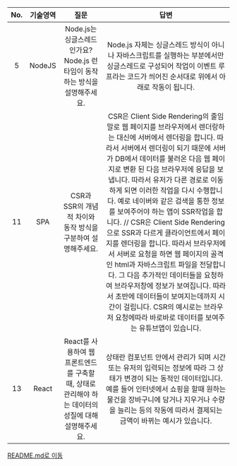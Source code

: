 |No.|기술영역|질문|답변|
|:--:|:--:|:--:|:--:|
|5|NodeJS|Node.js는 싱글스레드 인가요? Node.js 런타임이 동작하는 방식을 설명해주세요.|Node.js 자체는 싱글스레드 방식이 아니나 자바스크립트를 실행하는 부분에서만 싱글스레드로 구성되어 작업이 이벤트 루프라는 코드가 씌어진 순서대로 위에서 아래로 작동이 됩니다.|
|11|SPA|CSR과 SSR의 개념적 차이와 동작 방식을 구분하여 설명해주세요.|CSR은 Client Side Rendering의 줄임말로 웹 페이지를 브라우저에서 렌더랑하는 대신에 서버에서 렌더링을 합니다. 따라서 서버에서 렌더링이 되기 때문에 서버가 DB에서 데이터를 불러온 다음 웹 페이지로 변환 된 다음 브라우저에 응답을 보냅니다. 따라서 유저가 다른 경로로 이동하게 되면 이러한 작업을 다시 수행합니다. 예로 네이버와 같은 검색을 통한 정보를 보여주어야 하는 앱이 SSR작업을 합니다. // CSR은 Client Side Rendering으로 SSR과 다르게 클라이언트에서 페이지를 렌더링을 합니다. 따라서 브라우저에서 서버로 요청을 하면 웹 페이지의 골격인 html과 자바스크립트 파일을 전달합니다. 그 다음 추가적인 데이터들을 요청하여 브라우저창에 정보가 보여집니다. 따라서 초반에 데이터들이 보여지는데까지 시간이 걸립니다. CSR의 예시로는 브라우저 요청에따라 바로바로 데이터를 보여주는 유튜브앱이 있습니다.|
|13|React|React를 사용하여 웹 프론트엔드를 구축할 때, 상태로 관리해야 하는 데이터의 성질에 대해 설명해주세요.|상태란 컴포넌트 안에서 관리가 되며 시간 또는 유저의 입력되는 정보에 따라 그 상태가 변경이 되는 동적인 데이터입니다. 예를 들어 인터넷에서 쇼핑을 할때 원하는 물건을 장바구니에 담거나 지우거나 수량을 늘리는 등의 작동에 따라서 결제되는 금액이 바뀌는 예시가 있습니다.|



[README.md로 이동](../../README.md)
